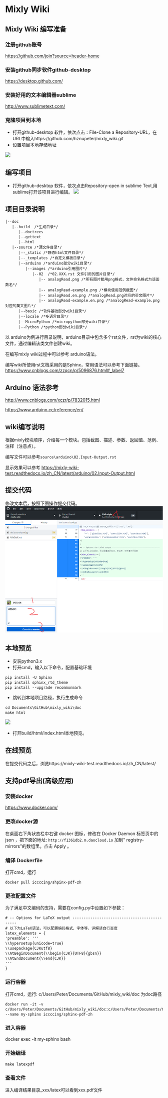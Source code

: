 # Mixly Wiki 

## Mixly Wiki 编写准备

### 注册github账号
https://github.com/join?source=header-home

### 安装github同步软件github-desktop 
https://desktop.github.com/

### 安装好用的文本编辑器sublime
http://www.sublimetext.com/

### 克隆项目到本地
* 打开github-desktop 软件，依次点击：File-Clone a Repository-URL，在URL中输入https://github.com/hznupeter/mixly_wiki.git
* 设置项目本地存储地址

![](images/clone_repo.png)

## 编写项目
* 打开github-desktop 软件，依次点击Repository-open in sublime Text,用sublime打开该项目进行编辑。
![](images/sublime.png)

## 项目目录说明
```
|--doc
   |--build  /*生成目录*/
      |--doctrees
      |--gettext
      |--html
   |--source /*源文件目录*/
      |--_static /*静态html文件目录*/
      |--_templates /*自定义模板目录*/
      |--arduino /*arduino部分wiki目录*/
         |--images /*arduino引用图片*/
            |--02  /*02.XXX.rst 文件引用的图片目录*/
               |-- analogRead.png /*所有图片都用png格式，文件命名格式为该函数名*/
               |-- analogRead-example.png /*模块使用范例截图*/
               |-- analogRead.en.png /*analogRead.png对应的英文图片*/
               |-- analogRead-example.en.png /*analogRead-example.png对应的英文图片*/
      |--basic /*软件基础部分wiki目录*/
      |--locale /*多语言目录*/
      |--MicroPython /*micropython部分wiki目录*/
      |--Python /*python部分wiki目录*/

```
以 arduino为例进行目录说明，arduino目录中包含多个rst文件，rst为wiki的核心文件，通过编辑该类文件创建wiki。

在编写mixly wiki过程中可以参考 arduino语法。

编写wiki所使用rst文档采用的是Sphinx，常用语法可以参考下面链接。https://www.cnblogs.com/zzqcn/p/5096876.html#_label7
## Arduino 语法参考
http://www.cnblogs.com/xczr/p/7832015.html

https://www.arduino.cc/reference/en/


## wiki编写说明
根据mixly模块顺序，介绍每一个模块。包括截图、描述、参数、返回值、范例、注释（注意点）。

编写文件可以参考```source\arduino\02.Input-Output.rst```

显示效果可以参考 https://mixly-wiki-test.readthedocs.io/zh_CN/latest/arduino/02.Input-Output.html

## 提交代码

修改文本后，按照下图操作提交代码。
![](images/commit.png)

## 本地预览
* 安装python3.x
* 打开cmd，输入以下命令，配置基础环境
```
pip install -U Sphinx
pip install sphinx_rtd_theme
pip install --upgrade recommonmark
```
* 跳转到本地项目路径，执行生成命令
```
cd Documents\GitHub\mixly_wiki\doc
make html
```
![](images/cmd.png)
* 打开build/html/index.html本地预览。

## 在线预览
在提交代码之后，浏览https://mixly-wiki-test.readthedocs.io/zh_CN/latest/


## 支持pdf导出(高级应用)

### 安装docker 
https://www.docker.com/
### 更改docker源

在桌面右下角状态栏中右键 docker 图标，修改在 Docker Daemon 标签页中的 json ，把下面的地址:
```http://f1361db2.m.daocloud.io```
加到" registry-mirrors"的数组里。点击 Apply 。
### 编译 Dockerfile
打开cmd，运行
```
docker pull iccccing/shpinx-pdf-zh
```
### 更改配置文件

为了满足中文编码的支持，需要在config.py中设置如下参数：
```
# -- Options for LaTeX output ---------------------------------------------
# 以下为LaTeX语法，可以配置编码格式、字体等，详解请自行百度
latex_elements = {
'preamble': '''
\\hypersetup{unicode=true}
\\usepackage{CJKutf8}
\\AtBeginDocument{\\begin{CJK}{UTF8}{gbsn}}
\\AtEndDocument{\\end{CJK}}
'''
}

```
### 运行容器
打开cmd，运行:
c/Users/Peter/Documents/GitHub/mixly_wiki/doc 为doc路径
```
docker run -it -v c/Users/Peter/Documents/GitHub/mixly_wiki/doc:c/Users/Peter/Documents/GitHub/mixly_wiki/doc --name my-sphinx iccccing/sphinx-pdf-zh

```

### 进入容器
docker exec -it my-sphinx bash

### 开始编译
```
make latexpdf
```
### 查看文件

进入编译结果目录_xxx/latex可以看到xxx.pdf文件
